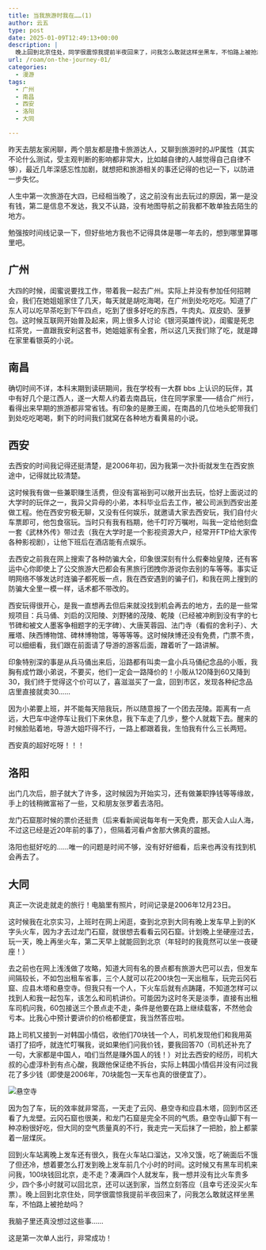 ```yaml
---
title: 当我旅游时我在……(1)
author: 云五
type: post
date: 2025-01-09T12:49:13+00:00
description: |
  晚上回到北京住处，同学很震惊我提前半夜回来了，问我怎么敢就这样坐黑车，不怕路上被抢劫吗？
url: /roam/on-the-journey-01/
categories:
  - 漫游
tags:
  - 广州
  - 南昌
  - 西安
  - 洛阳
  - 大同

---
```


昨天去朋友家闲聊，两个朋友都是撸卡旅游达人，又聊到旅游时的J/P属性（其实不论什么测试，受主观判断的影响都非常大，比如越自律的人越觉得自己自律不够），最近几年深感忘性加剧，就想把和旅游相关的事还记得的也记一下，以防进一步失忆。

人生中第一次旅游在大四，已经相当晚了，这之前没有出去玩过的原因，第一是没有钱，第二是信息不发达，我又不认路，没有地图导航之前我都不敢单独去陌生的地方。

勉强按时间线记录一下，但好些地方我也不记得具体是哪一年去的，想到哪里算哪里吧。

## 广州

大四的时候，闺蜜说要找工作，带着我一起去广州。实际上并没有参加任何招聘会，我们在她姐姐家住了几天，每天就是胡吃海喝，在广州到处吃吃吃。知道了广东人可以吃早茶吃到下午四点，吃到了很多好吃的东西，牛肉丸、双皮奶、菠萝包。这时候互联网开始普及起来，网上很多人讨论《银河英雄传说》，闺蜜是死忠红茶党，一直跟我安利这套书，她姐姐家有全套，所以这几天我们除了吃，就是蹲在家里看银英的小说。

## 南昌

确切时间不详，本科末期到读研期间，我在学校有一大群 bbs 上认识的玩伴，其中有好几个是江西人，遂一大帮人约着去南昌玩，住在同学家里——结合广州行，看得出来早期的旅游都非常省钱。有印象的是滕王阁，在南昌的几位地头蛇带我们到处吃吃喝喝，剩下的时间我们就窝在各种地方看黄易的小说。

## 西安

去西安的时间我记得还挺清楚，是2006年初，因为我第一次扑街就发生在西安旅途中，记得就比较清楚。

这时候我有做一些兼职赚生活费，但没有富裕到可以敞开出去玩，恰好上面说过的大学时的玩伴之一，我异父异母的小弟，本科毕业后去工作，被公司派到西安出差做工程。他在西安穷极无聊，又没有任何娱乐，就邀请大家去西安玩，我们自付火车票即可，他包食宿玩。当时只有我有档期，他千叮咛万嘱咐，叫我一定给他刻盘一套《武林外传》带过去（我在大学时是一个影视资源大户，经常开FTP给大家传各种影视剧），让他下班后在酒店能有点娱乐。

去西安之前我在网上搜索了各种防骗大全，印象很深刻有什么假秦始皇陵，还有客运中心你即使上了公交旅游大巴都会有黑旅行团拽你游说你去别的车等等。事实证明网络不够发达时连骗子都死板一点，我在西安遇到的骗子们，和我在网上搜到的防骗大全里一模一样，话术都不带改的。

西安玩得很开心，是我一直想再去但后来就没找到机会再去的地方，去的是一些常规项目：兵马俑、刘启的汉阳陵、刘野猪的茂陵、乾陵（已经被冲刷到没有字的七节碑和被文人墨客争相题字的无字碑）、大唐芙蓉园、法门寺（看假的舍利子）、大雁塔、陕西博物馆、碑林博物馆，等等等等。这时候陕博还没有免费，门票不贵，可以细细看，我们跟在前面请了导游的游客后面，蹭着听了一路讲解。

印象特别深的事是从兵马俑出来后，沿路都有叫卖一盒小兵马俑纪念品的小贩，我胸有成竹跟小弟说，不要买，他们一定会一路降价的！小贩从120降到60又降到30，我们终于觉得这个价可以了，喜滋滋买了一盒，回到市区，发现各种纪念品店里直接就卖30……

因为小弟要上班，并不能每天陪我玩，所以随意报了一个团去茂陵。距离有一点远，大巴车中途停车让我们下来休息，我下车走了几步，整个人就栽下去。醒来的时候脸贴着地，导游大姐吓得不行，一路上都跟着我，生怕我有什么三长两短。

西安真的超好吃呀！！！

## 洛阳

出门几次后，胆子就大了许多，这时候因为开始实习，还有做兼职挣钱等等缘故，手上的钱稍微富裕了一些，又和朋友张罗着去洛阳。

龙门石窟那时候的票价还挺贵（后来看新闻说每年有一天免费，那天会人山人海，不过这已经是近20年前的事了），但隔着河看卢舍那大佛真的震撼。

洛阳也挺好吃的……唯一的问题是时间不够，没有好好细看，后来也再没有找到机会再去了。

## 大同

真正一次说走就走的旅行！电脑里有照片，时间记录是2006年12月23日。

这时候我在北京实习，上班时在网上闲逛，查到北京到大同有晚上发车早上到的K字头火车，因为才去过龙门石窟，就很想去看看云冈石窟。计划晚上坐硬座过去，玩一天，晚上再坐火车，第二天早上就能回到北京（年轻时的我竟然可以坐一夜硬座！）

去之前也在网上浅浅做了攻略，知道大同有名的景点都有旅游大巴可以去，但发车间隔较长，不如包出租车省事，三个人就可以花200块包一天出租车，玩完云冈石窟、应县木塔和悬空寺。但我只有一个人，下火车后就有点踌躇，不知道怎样可以找到人和我一起包车，该怎么和司机讲价。可能因为这时冬天是淡季，直接有出租车司机问我，60包接送三个景点走不走，条件是他要在路上继续载客，不然他会亏本。比我心中预计要讲价的价格都便宜，我当然答应啦。

路上司机又接到一对韩国小情侣，收他们70块钱一个人，司机发现他们和我用英语打了招呼，就连忙叮嘱我，说如果他们问我价钱，要我回答70（司机还补充了一句，大家都是中国人，咱们当然是赚外国人的钱！）对比去西安的经历，司机大叔的心虚淳朴到有点心酸，我跟他保证绝不拆台，实际上韩国小情侣并没有问过我花了多少钱（即使是2006年，70块能包一天车也真的很便宜了）。

![悬空寺](https://media.go5.dev/go5media/media_attachments/files/113/799/493/100/798/365/original/7bf0217dca15c0cb.jpeg)

因为包了车，玩的效率就非常高，一天走了云冈、悬空寺和应县木塔，回到市区还看了九龙壁。云冈石窟也很美，和龙门石窟是完全不同的气质。悬空寺山脚下有一种凉粉很好吃，但大同的空气质量真的不行，我走完一天后抹了一把脸，脸上都蒙着一层煤灰。

回到火车站离晚上发车还有很久，我在火车站口溜达，又冷又饿，吃了碗面后不饿了但还冷，想着要怎么打发到晚上发车前几个小时的时间。这时候又有黑车司机来问我，100块钱回北京，走不走？凑满四个人就发车，我一想并没有比火车贵多少，四个多小时就可以回北京，还可以送到家，当然立刻答应（且幸亏还没买火车票）。晚上回到北京住处，同学很震惊我提前半夜回来了，问我怎么敢就这样坐黑车，不怕路上被抢劫吗？

我脑子里还真没想过这些事……

这是第一次单人出行，非常成功！
